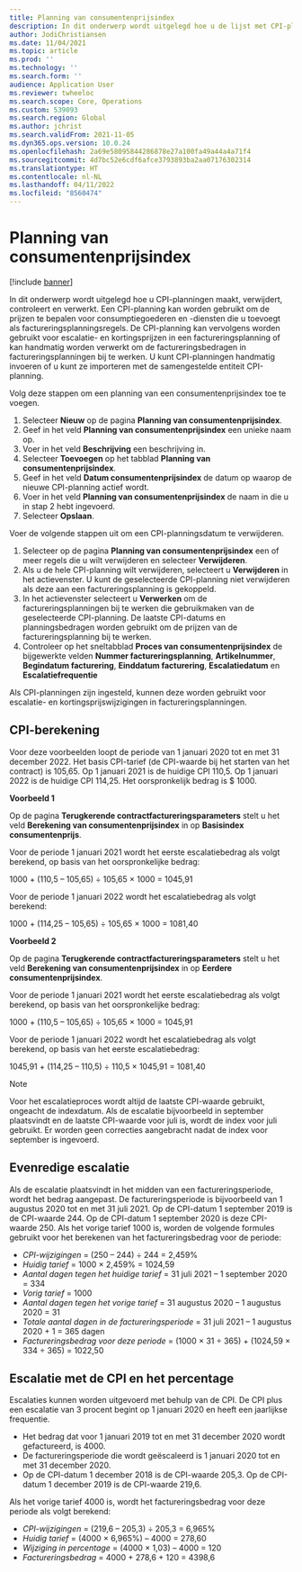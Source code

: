 ```yaml
---
title: Planning van consumentenprijsindex
description: In dit onderwerp wordt uitgelegd hoe u de lijst met CPI-planningen (consumentenprijsindex) maakt die u van internet haalt om de escalatiekosten in Facturering van abonnementen te bepalen.
author: JodiChristiansen
ms.date: 11/04/2021
ms.topic: article
ms.prod: ''
ms.technology: ''
ms.search.form: ''
audience: Application User
ms.reviewer: twheeloc
ms.search.scope: Core, Operations
ms.custom: 539093
ms.search.region: Global
ms.author: jchrist
ms.search.validFrom: 2021-11-05
ms.dyn365.ops.version: 10.0.24
ms.openlocfilehash: 2a69e58095844286878e27a100fa49a44a4a71f4
ms.sourcegitcommit: 4d7bc52e6cdf6afce3793893ba2aa07176302314
ms.translationtype: HT
ms.contentlocale: nl-NL
ms.lasthandoff: 04/11/2022
ms.locfileid: "8560474"
---
```

# <a name="consumer-price-index-schedule"></a>Planning van consumentenprijsindex

[!include [banner](../includes/banner.md)]

In dit onderwerp wordt uitgelegd hoe u CPI-planningen maakt, verwijdert, controleert en verwerkt. Een CPI-planning kan worden gebruikt om de prijzen te bepalen voor consumptiegoederen en -diensten die u toevoegt als factureringsplanningsregels. De CPI-planning kan vervolgens worden gebruikt voor escalatie- en kortingsprijzen in een factureringsplanning of kan handmatig worden verwerkt om de factureringsbedragen in factureringsplanningen bij te werken. U kunt CPI-planningen handmatig invoeren of u kunt ze importeren met de samengestelde entiteit CPI-planning.

Volg deze stappen om een planning van een consumentenprijsindex toe te voegen.

1. Selecteer **Nieuw** op de pagina **Planning van consumentenprijsindex**.
2. Geef in het veld **Planning van consumentenprijsindex** een unieke naam op.
3. Voer in het veld **Beschrijving** een beschrijving in.
4. Selecteer **Toevoegen** op het tabblad **Planning van consumentenprijsindex**.
5. Geef in het veld **Datum consumentenprijsindex** de datum op waarop de nieuwe CPI-planning actief wordt.
6. Voer in het veld **Planning van consumentenprijsindex** de naam in die u in stap 2 hebt ingevoerd.
7. Selecteer **Opslaan**.

Voer de volgende stappen uit om een CPI-planningsdatum te verwijderen.

1. Selecteer op de pagina **Planning van consumentenprijsindex** een of meer regels die u wilt verwijderen en selecteer **Verwijderen**.
2. Als u de hele CPI-planning wilt verwijderen, selecteert u **Verwijderen** in het actievenster. U kunt de geselecteerde CPI-planning niet verwijderen als deze aan een factureringsplanning is gekoppeld.
3. In het actievenster selecteert u **Verwerken** om de factureringsplanningen bij te werken die gebruikmaken van de geselecteerde CPI-planning. De laatste CPI-datums en planningsbedragen worden gebruikt om de prijzen van de factureringsplanning bij te werken.
4. Controleer op het sneltabblad **Proces van consumentenprijsindex** de bijgewerkte velden **Nummer factureringsplanning**, **Artikelnummer**, **Begindatum facturering**, **Einddatum facturering**, **Escalatiedatum** en **Escalatiefrequentie**

Als CPI-planningen zijn ingesteld, kunnen deze worden gebruikt voor escalatie- en kortingsprijswijzigingen in factureringsplanningen.

## <a name="cpi-calculation"></a>CPI-berekening

Voor deze voorbeelden loopt de periode van 1 januari 2020 tot en met 31 december 2022. Het basis CPI-tarief (de CPI-waarde bij het starten van het contract) is 105,65. Op 1 januari 2021 is de huidige CPI 110,5. Op 1 januari 2022 is de huidige CPI 114,25. Het oorspronkelijk bedrag is $ 1000.

**Voorbeeld 1**

Op de pagina **Terugkerende contractfactureringsparameters** stelt u het veld **Berekening van consumentenprijsindex** in op **Basisindex consumentenprijs**.

Voor de periode 1 januari 2021 wordt het eerste escalatiebedrag als volgt berekend, op basis van het oorspronkelijke bedrag:

1000 + (110,5 – 105,65) &divide; 105,65 &times; 1000 = 1045,91

Voor de periode 1 januari 2022 wordt het escalatiebedrag als volgt berekend:

1000 + (114,25 – 105,65) &divide; 105,65 &times; 1000 = 1081,40

**Voorbeeld 2**

Op de pagina **Terugkerende contractfactureringsparameters** stelt u het veld **Berekening van consumentenprijsindex** in op **Eerdere consumentenprijsindex**.

Voor de periode 1 januari 2021 wordt het eerste escalatiebedrag als volgt berekend, op basis van het oorspronkelijke bedrag:

1000 + (110,5 – 105,65) &divide; 105,65 &times; 1000 = 1045,91

Voor de periode 1 januari 2022 wordt het escalatiebedrag als volgt berekend, op basis van het eerste escalatiebedrag:

1045,91 + (114,25 – 110,5) &divide; 110,5 &times; 1045,91 = 1081,40

> [!NOTE]
> Voor het escalatieproces wordt altijd de laatste CPI-waarde gebruikt, ongeacht de indexdatum. Als de escalatie bijvoorbeeld in september plaatsvindt en de laatste CPI-waarde voor juli is, wordt de index voor juli gebruikt. Er worden geen correcties aangebracht nadat de index voor september is ingevoerd.

## <a name="prorated-escalation"></a>Evenredige escalatie

Als de escalatie plaatsvindt in het midden van een factureringsperiode, wordt het bedrag aangepast. De factureringsperiode is bijvoorbeeld van 1 augustus 2020 tot en met 31 juli 2021. Op de CPI-datum 1 september 2019 is de CPI-waarde 244. Op de CPI-datum 1 september 2020 is deze CPI-waarde 250. Als het vorige tarief 1000 is, worden de volgende formules gebruikt voor het berekenen van het factureringsbedrag voor de periode:

* *CPI-wijzigingen* = (250 – 244) &divide; 244 = 2,459%
* *Huidig tarief* = 1000 &times; 2,459% = 1024,59
* *Aantal dagen tegen het huidige tarief* = 31 juli 2021 – 1 september 2020 = 334
* *Vorig tarief* = 1000
* *Aantal dagen tegen het vorige tarief* = 31 augustus 2020 – 1 augustus 2020 = 31
* *Totale aantal dagen in de factureringsperiode* = 31 juli 2021 – 1 augustus 2020 + 1 = 365 dagen
* *Factureringsbedrag voor deze periode* = (1000 &times; 31 &divide; 365) + (1024,59 &times; 334 &divide; 365) = 1022,50

## <a name="escalation-that-uses-the-cpi-and-percentage"></a>Escalatie met de CPI en het percentage

Escalaties kunnen worden uitgevoerd met behulp van de CPI. De CPI plus een escalatie van 3 procent begint op 1 januari 2020 en heeft een jaarlijkse frequentie.

- Het bedrag dat voor 1 januari 2019 tot en met 31 december 2020 wordt gefactureerd, is 4000.
- De factureringsperiode die wordt geëscaleerd is 1 januari 2020 tot en met 31 december 2020.
- Op de CPI-datum 1 december 2018 is de CPI-waarde 205,3. Op de CPI-datum 1 december 2019 is de CPI-waarde 219,6.

Als het vorige tarief 4000 is, wordt het factureringsbedrag voor deze periode als volgt berekend:

- *CPI-wijzigingen* = (219,6 – 205,3) &divide; 205,3 = 6,965%
- *Huidig tarief* = (4000 &times; 6,965%) – 4000 = 278,60
- *Wijziging in percentage* = (4000 &times; 1,03) – 4000 = 120
- *Factureringsbedrag* = 4000 + 278,6 + 120 = 4398,6
